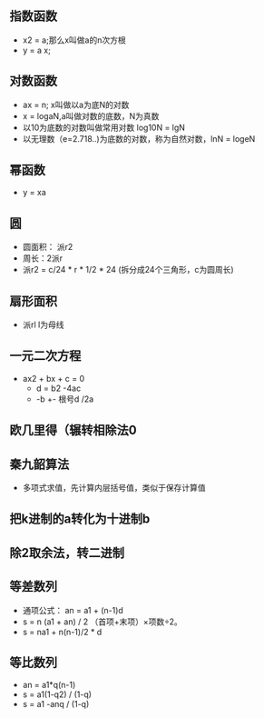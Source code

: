 ## 指数函数
+ x2 = a;那么x叫做a的n次方根
+ y = a x;

## 对数函数
+ ax =  n; x叫做以a为底N的对数 
+ x = logaN,a叫做对数的底数，N为真数
+ 以10为底数的对数叫做常用对数 log10N = lgN
+ 以无理数（e=2.718..)为底数的对数，称为自然对数，lnN = logeN 

## 幂函数
+ y = xa

## 圆
+ 圆面积： 派r2
+ 周长：2派r
+ 派r2 =  c/24 * r * 1/2 * 24 (拆分成24个三角形，c为圆周长)

## 扇形面积
+ 派rl l为母线

## 一元二次方程
+ ax2 + bx + c = 0
  + d = b2 -4ac 
  + -b +- 根号d /2a

## 欧几里得（辗转相除法0

## 秦九韶算法
+ 多项式求值，先计算内层括号值，类似于保存计算值

## 把k进制的a转化为十进制b

## 除2取余法，转二进制

## 等差数列
+ 通项公式： an = a1 + (n-1)d
+ s = n (a1 + an) / 2 （首项+末项）×项数÷2。
+ s = na1 + n(n-1)/2 * d

## 等比数列
+ an = a1*q(n-1)
+ s = a1(1-q2) / (1-q)
+ s = a1 -anq / (1-q)
  